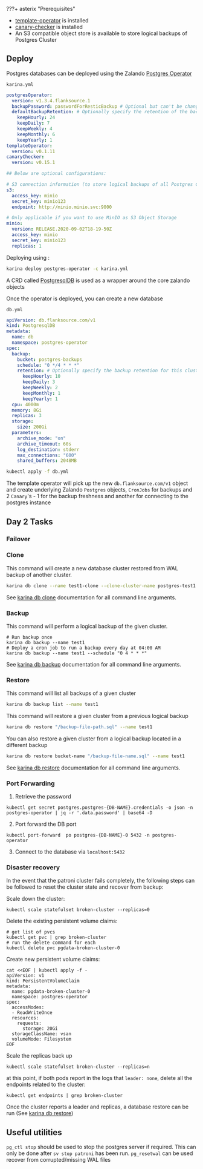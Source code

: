 ???+ asterix "Prerequisites"
* [template-operator](/operators/template) is installed
* [canary-checker](/admin-guide/canary-checker/) is installed
* An S3 compatible object store is available to store logical backups of Postgres Cluster 

## Deploy

Postgres databases can be deployed using the Zalando [Postgres Operator](https://github.com/zalando/postgres-operator)

`karina.yml`

```yaml
postgresOperator:
  version: v1.3.4.flanksource.1
  backupPassword: passwordForResticBackup # Optional but can't be changed once the operator is deployed
  defaultBackupRetention: # Optionally specify the retention of the backup, this can be overridden in db.flanksource.com/v1/PostgresqlDB CR, see example below
    keepHourly: 24
    keepDaily: 7
    keepWeekly: 4
    keepMonthly: 6
    keepYearly: 1
templateOperator:
  version: v0.1.11
canaryChecker:
  version: v0.15.1

## Below are optional configurations:

# S3 connection information (to store logical backups of all Postgres Clusters) 
s3:
  access_key: minio
  secret_key: minio123
  endpoint: http://minio.minio.svc:9000

# Only applicable if you want to use MinIO as S3 Object Storage
minio:
  version: RELEASE.2020-09-02T18-19-50Z
  access_key: minio
  secret_key: minio123
  replicas: 1
```

Deploying using :

```bash
karina deploy postgres-operator -c karina.yml
```

 A CRD called [PostgresqlDB](https://github.com/flanksource/karina/blob/master/manifests/template/postgresql-db.yaml.raw) is used as a wrapper around the core zalando objects

Once the operator is deployed, you can create a new database

`db.yml`

```yaml
apiVersion: db.flanksource.com/v1
kind: PostgresqlDB
metadata:
  name: db
  namespace: postgres-operator
spec:
  backup:
    bucket: postgres-backups
    schedule: "0 */4 * * *"
    retention: # Optionally specify the backup retention for this cluster, this will override the backup retention defined in operator configuration above
      keepHourly: 10
      keepDaily: 3
      keepWeekly: 2
      keepMonthly: 1
      keepYearly: 1
  cpu: 4000m
  memory: 8Gi
  replicas: 3
  storage:
    size: 200Gi
  parameters:
    archive_mode: "on"
    archive_timeout: 60s
    log_destination: stderr
    max_connections: "600"
    shared_buffers: 2048MB

```

```bash
kubectl apply -f db.yml
```

The template operator will pick up the new `db.flanksource.com/v1` object and create underlying Zalando `Postgres` objects, `CronJobs` for backups and 2 `Canary`'s - 1 for the backup freshness and another for connecting to the postgres instance



## Day 2 Tasks

### Failover

### Clone

This command will create a new database cluster restored from WAL backup of another cluster.

```bash
karina db clone --name test1-clone --clone-cluster-name postgres-test1 --clone-timestamp "2020-04-05 14:01:00 UTC"
```

See [karina db clone](../../../cli/karina_db_clone/) documentation for all command line arguments.

### Backup

This command will perform a logical backup of the given cluster.

```
# Run backup once
karina db backup --name test1
# Deploy a cron job to run a backup every day at 04:00 AM
karina db backup --name test1 --schedule "0 4 * * *"
```

See [karina db backup](../../../cli/karina_db_backup/) documentation for all command line arguments.

### Restore

This command will list all backups of a given cluster
```bash
karina db backup list --name test1
```

This command will restore a given cluster from a previous logical backup

```bash
karina db restore "/backup-file-path.sql" --name test1
```

You can also restore a given cluster from a logical backup located in a different backup

```bash
karina db restore bucket-name "/backup-file-name.sql" --name test1
```

See [karina db restore](../../../cli/karina_db_restore/) documentation for all command line arguments.

### Port Forwarding

1. Retrieve the password

```shell
kubectl get secret postgres.postgres-{DB-NAME}.credentials -o json -n postgres-operator | jq -r '.data.password' | base64 -D
```

2. Port forward the DB port

```shell
kubectl port-forward  po postgres-{DB-NAME}-0 5432 -n postgres-operator
```

3. Connect to the database via `localhost:5432`

### Disaster recovery

In the event that the patroni cluster fails completely, the following steps can be followed to reset the cluster state and recover from backup:

Scale down the cluster:

```shell script
kubectl scale statefulset broken-cluster --replicas=0
```

Delete the existing persistent volume claims:

```shell script
# get list of pvcs
kubectl get pvc | grep broken-cluster
# run the delete command for each
kubectl delete pvc pgdata-broken-cluster-0
```

Create new persistent volume claims:

```shell script
cat <<EOF | kubectl apply -f -
apiVersion: v1
kind: PersistentVolumeClaim
metadata:
  name: pgdata-broken-cluster-0
  namespace: postgres-operator
spec:
  accessModes:
  - ReadWriteOnce
  resources:
    requests:
      storage: 20Gi
  storageClassName: vsan
  volumeMode: Filesystem
EOF
```

Scale the replicas back up

```shell script
kubectl scale statefulset broken-cluster --replicas=n
```

at this point, if both pods report in the logs that `leader: none`, delete all the endpoints related to the cluster:

```shell script
kubectl get endpoints | grep broken-cluster
```

Once the cluster reports a leader and replicas, a database restore can be run (See [karina db restore](../../../cli/karina_db_restore/))

## Useful utilities

`pg_ctl stop` should be used to stop the postgres server if required.  This can only be done after `sv stop patroni` has been run.
`pg_resetwal` can be used recover from corrupted/missing WAL files